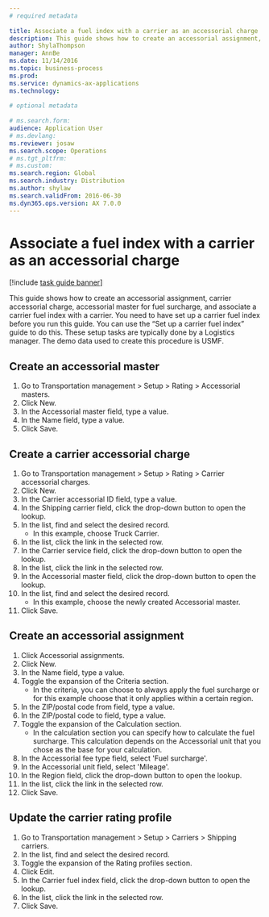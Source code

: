 ```yaml
--- 
# required metadata 
 
title: Associate a fuel index with a carrier as an accessorial charge
description: This guide shows how to create an accessorial assignment, carrier accessorial charge, accessorial master for fuel surcharge, and associate a carrier fuel index with a carrier. 
author: ShylaThompson
manager: AnnBe 
ms.date: 11/14/2016
ms.topic: business-process 
ms.prod:  
ms.service: dynamics-ax-applications 
ms.technology:  
 
# optional metadata 
 
# ms.search.form:   
audience: Application User 
# ms.devlang:  
ms.reviewer: josaw
ms.search.scope: Operations 
# ms.tgt_pltfrm:  
# ms.custom:  
ms.search.region: Global
ms.search.industry: Distribution
ms.author: shylaw
ms.search.validFrom: 2016-06-30 
ms.dyn365.ops.version: AX 7.0.0 
---
```

# Associate a fuel index with a carrier as an accessorial charge

[!include [task guide banner](../../includes/task-guide-banner.md)]

This guide shows how to create an accessorial assignment, carrier accessorial charge, accessorial master for fuel surcharge, and associate a carrier fuel index with a carrier. You need to have set up a carrier fuel index before you run this guide. You can use the “Set up a carrier fuel index” guide to do this. These setup tasks are typically done by a Logistics manager. The demo data used to create this procedure is USMF.


## Create an accessorial master
1. Go to Transportation management > Setup > Rating > Accessorial masters.
2. Click New.
3. In the Accessorial master field, type a value.
4. In the Name field, type a value.
5. Click Save.

## Create a carrier accessorial charge
1. Go to Transportation management > Setup > Rating > Carrier accessorial charges.
2. Click New.
3. In the Carrier accessorial ID field, type a value.
4. In the Shipping carrier field, click the drop-down button to open the lookup.
5. In the list, find and select the desired record.
    * In this example, choose Truck Carrier.  
6. In the list, click the link in the selected row.
7. In the Carrier service field, click the drop-down button to open the lookup.
8. In the list, click the link in the selected row.
9. In the Accessorial master field, click the drop-down button to open the lookup.
10. In the list, find and select the desired record.
    * In this example, choose the newly created Accessorial master.  
11. Click Save.

## Create an accessorial assignment
1. Click Accessorial assignments.
2. Click New.
3. In the Name field, type a value.
4. Toggle the expansion of the Criteria section.
    * In the criteria, you can choose to always apply the fuel surcharge or for this example choose that it only applies within a certain region.  
5. In the ZIP/postal code from field, type a value.
6. In the ZIP/postal code to field, type a value.
7. Toggle the expansion of the Calculation section.
    * In the calculation section you can specify how to calculate the fuel surcharge. This calculation depends on the Accessorial unit that you chose as the base for your calculation.  
8. In the Accessorial fee type field, select 'Fuel surcharge'.
9. In the Accessorial unit field, select 'Mileage'.
10. In the Region field, click the drop-down button to open the lookup.
11. In the list, click the link in the selected row.
12. Click Save.

## Update the carrier rating profile
1. Go to Transportation management > Setup > Carriers > Shipping carriers.
2. In the list, find and select the desired record.
3. Toggle the expansion of the Rating profiles section.
4. Click Edit.
5. In the Carrier fuel index field, click the drop-down button to open the lookup.
6. In the list, click the link in the selected row.
7. Click Save.


